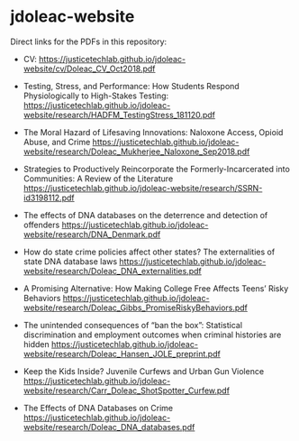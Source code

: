 # jdoleac-website

Direct links for the PDFs in this repository:

* CV:
https://justicetechlab.github.io/jdoleac-website/cv/Doleac_CV_Oct2018.pdf

* Testing, Stress, and Performance: How Students Respond Physiologically to High-Stakes Testing: 
https://justicetechlab.github.io/jdoleac-website/research/HADFM_TestingStress_181120.pdf

* The Moral Hazard of Lifesaving Innovations: Naloxone Access, Opioid Abuse, and Crime
https://justicetechlab.github.io/jdoleac-website/research/Doleac_Mukherjee_Naloxone_Sep2018.pdf

* Strategies to Productively Reincorporate the Formerly-Incarcerated into Communities: A Review of the Literature
https://justicetechlab.github.io/jdoleac-website/research/SSRN-id3198112.pdf

* The effects of DNA databases on the deterrence and detection of offenders
https://justicetechlab.github.io/jdoleac-website/research/DNA_Denmark.pdf

* How do state crime policies affect other states? The externalities of state DNA database laws
https://justicetechlab.github.io/jdoleac-website/research/Doleac_DNA_externalities.pdf

* A Promising Alternative: How Making College Free Affects Teens’ Risky Behaviors
https://justicetechlab.github.io/jdoleac-website/research/Doleac_Gibbs_PromiseRiskyBehaviors.pdf

* The unintended consequences of “ban the box”: Statistical discrimination and employment outcomes when criminal histories are hidden
https://justicetechlab.github.io/jdoleac-website/research/Doleac_Hansen_JOLE_preprint.pdf

* Keep the Kids Inside? Juvenile Curfews and Urban Gun Violence
https://justicetechlab.github.io/jdoleac-website/research/Carr_Doleac_ShotSpotter_Curfew.pdf

* The Effects of DNA Databases on Crime
https://justicetechlab.github.io/jdoleac-website/research/Doleac_DNA_databases.pdf

